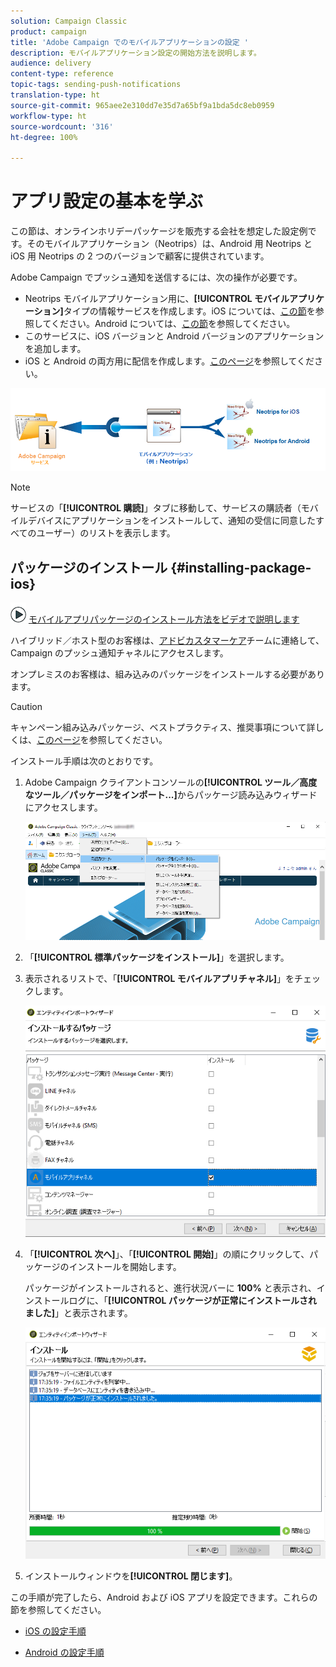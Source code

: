 ```yaml
---
solution: Campaign Classic
product: campaign
title: 'Adobe Campaign でのモバイルアプリケーションの設定 '
description: モバイルアプリケーション設定の開始方法を説明します。
audience: delivery
content-type: reference
topic-tags: sending-push-notifications
translation-type: ht
source-git-commit: 965aee2e310dd7e35d7a65bf9a1bda5dc8eb0959
workflow-type: ht
source-wordcount: '316'
ht-degree: 100%

---
```



# アプリ設定の基本を学ぶ

この節は、オンラインホリデーパッケージを販売する会社を想定した設定例です。そのモバイルアプリケーション（Neotrips）は、Android 用 Neotrips と iOS 用 Neotrips の 2 つのバージョンで顧客に提供されています。

Adobe Campaign でプッシュ通知を送信するには、次の操作が必要です。

* Neotrips モバイルアプリケーション用に、**[!UICONTROL モバイルアプリケーション]**&#x200B;タイプの情報サービスを作成します。iOS については、[この節](../../delivery/using/configuring-the-mobile-application.md#configuring-ios-service)を参照してください。Android については、[この節](../../delivery/using/configuring-the-mobile-application-android.md#configuring-android-service)を参照してください。
* このサービスに、iOS バージョンと Android バージョンのアプリケーションを追加します。
* iOS と Android の両方用に配信を作成します。[このページ](../../delivery/using/creating-notifications.md)を参照してください。

![](assets/nmac_service_diagram.png)

>[!NOTE]
>
>サービスの「**[!UICONTROL 購読]**」タブに移動して、サービスの購読者（モバイルデバイスにアプリケーションをインストールして、通知の受信に同意したすべてのユーザー）のリストを表示します。

## パッケージのインストール {#installing-package-ios}

![](assets/do-not-localize/how-to-video.png) [モバイルアプリパッケージのインストール方法をビデオで説明します](https://experienceleague.adobe.com/docs/campaign-classic-learn/tutorials/sending-messages/push-channel/installing-the-mobile-app-channel.html?lang=ja#sending-messages)

ハイブリッド／ホスト型のお客様は、[アドビカスタマーケア](https://helpx.adobe.com/jp/enterprise/admin-guide.html/enterprise/using/support-for-experience-cloud.ug.html)チームに連絡して、Campaign のプッシュ通知チャネルにアクセスします。

オンプレミスのお客様は、組み込みのパッケージをインストールする必要があります。

>[!CAUTION]
>
>キャンペーン組み込みパッケージ、ベストプラクティス、推奨事項について詳しくは、[このページ](../../installation/using/installing-campaign-standard-packages.md)を参照してください。

インストール手順は次のとおりです。

1. Adobe Campaign クライアントコンソールの&#x200B;**[!UICONTROL ツール／高度なツール／パッケージをインポート...]**&#x200B;からパッケージ読み込みウィザードにアクセスします。

   ![](assets/package_ios.png)

1. 「**[!UICONTROL 標準パッケージをインストール]**」を選択します。

1. 表示されるリストで、「**[!UICONTROL モバイルアプリチャネル]**」をチェックします。

   ![](assets/package_ios_2.png)

1. 「**[!UICONTROL 次へ]**」、「**[!UICONTROL 開始]**」の順にクリックして、パッケージのインストールを開始します。

   パッケージがインストールされると、進行状況バーに **100%** と表示され、インストールログに、「**[!UICONTROL パッケージが正常にインストールされました]**」と表示されます。

   ![](assets/package_ios_3.png)

1. インストールウィンドウを&#x200B;**[!UICONTROL 閉じます]**。

この手順が完了したら、Android および iOS アプリを設定できます。これらの節を参照してください。

* [iOS の設定手順](../../delivery/using/configuring-the-mobile-application.md)

* [Android の設定手順](../../delivery/using/configuring-the-mobile-application-android.md)
